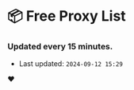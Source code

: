 # :package: Free Proxy List
### Updated every 15 minutes.

- Last updated: `2024-09-12 15:29`

:heart:
